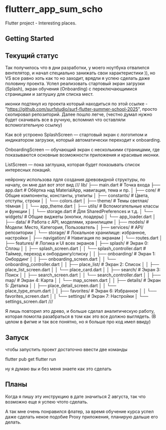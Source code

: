 # flutterr_app_sum_scho

Flutter project - Interesting places.

## Getting Started


## Текущий статус
Так получилось что в дни разработки, у моего ноутбука отвалился вентелятор, и начал специально занижать свои характеристики )), но VS все равно хоть как то но заходит, врядли я успею сделать даже половину проекта. Успел реализовать стартовый экран загрузки (Splash), экран обучения (Onboarding) с переключающимися страницами и заглушку для списка мест.

иконки подтянул из проекта который находиться по этой ссылке - "https://github.com/surfstudio/surf-flutter-summer-school-2025", просто скопировал репозиторий. Далее пошло легче, (честно думал нужно будет скачивать все в ручную, вспомнил что оставляли вспомогательную ссылку) 





Как всё устроено
SplashScreen — стартовый экран с логотипом и индикатором загрузки, который автоматически переходит к onboarding.

OnboardingScreen — обучающий экран с несколькими страницами, где показываются основные возможности приложения и красивые иконки.

ListScreen — пока заглушка, которая будет показывать список интересных локаций.



нейронку использова лдля создания древовидной структуры, по началу, он мне дал вот этот вид
///
lib/
├── main.dart                         # Точка входа
├── app.dart                          # Обёртка над MaterialApp, навигация, тема и пр.
│
├── core/                             # Общие компоненты, константы, утилиты
│   ├── constants/                    # Цвета, отступы, строки
│   │   └── colors.dart
│   ├── theme/                        # Темы светлая/тёмная
│   │   └── app_theme.dart
│   ├── utils/                        # Вспомогательные классы и функции
│   │   └── storage.dart              # Для SharedPreferences и т.д.
│   └── widgets/                      # Общие виджеты (кнопки, лоадеры)
│       └── app_loader.dart
│
├── data/                             # Работа с API, моделями, хранилищем
│   ├── models/                       # Модели: Место, Категория, Пользователь
│   ├── services/                     # API/репозитории
│   └── storage/                      # Локальное хранилище: избранное, настройки
│
├── navigation/                       # Навигация по экранам
│   └── routes.dart
│
├── features/                         # Логика и UI всех экранов
│   ├── splash/                       # Экран 0: Сплэш
│   │   ├── splash_screen.dart
│   │   └── splash_controller.dart    # Таймер, переход к онбордингу/списку
│
│   ├── onboarding/                   # Экран 1: Онбординг
│   │   ├── onboarding_screen.dart
│   │   └── onboarding_controller.dart
│
│   ├── place_list/                   # Экран 2: Список
│   │   ├── place_list_screen.dart
│   │   └── place_card.dart
│
│   ├── search/                       # Экран 3: Поиск
│   │   ├── search_screen.dart
│   │   └── search_controller.dart
│
│   ├── map/                          # Экран 4: Карта
│   │   └── map_screen.dart
│
│   ├── details/                      # Экран 5: Деталка
│   │   ├── place_detail_screen.dart
│   │   └── place_type_enum.dart
│
│   ├── favorites/                    # Экран 6: Избранное
│   │   └── favorites_screen.dart
│
│   └── settings/                     # Экран 7: Настройки
│       └── settings_screen.dart
///


Я лишь повторил это древо, и больше сделал аналитическую работу, которая помогла разабраться в том как это все должно выглядеть. (В целом в фигме и так все понятно, но я больше про код имел ввиду) 


## Запуск

чтобы запустить проект достаточно ввести две команды

flutter pub get
flutter run

ну я думаю вы и без меня знаете как это сделать

## Планы
Когда я пишу эту инструкцию в дате значиться 2 августа, так что возможно еще я успею чтото сделать.

А так мне очень понравился флатер, за время обучение курса успел даже сделать некое подобие Proxy приложения, планирую дальше его делать.